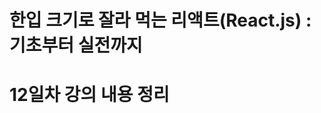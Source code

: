 # 한입 크기로 잘라 먹는 리액트(React.js) : 기초부터 실전까지

# 12일차 강의 내용 정리

## 

<br>

```javascript
```

```javascript
```

```javascript
```

```javascript
```

<br>
<br>
<br>
<br>
<br>
<br>
<br>
<br>
<br>
<br>
<br>
<br>
<br>
<br>
<br>
<br>
<br>
<br>
<br>




